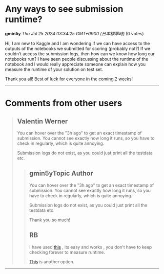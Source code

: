 # Any ways to see submission runtime?

**gmin5y** *Thu Jul 25 2024 03:34:25 GMT+0900 (日本標準時)* (0 votes)

Hi, I am new to Kaggle and I am wondering if we can have access to the outputs of the notebooks we submitted for scoring (probably not?) If we couldn't access the submission logs, then how can we know how long our notebooks run? I have seen people discussing about the runtime of the notebook and I would really appreciate someone can explain how you measure the runtime of your solution on test set.

Thank you all! Best of luck for everyone in the coming 2 weeks!



---

 # Comments from other users

> ## Valentin Werner
> 
> You can hover over the "3h ago" to get an exact timestamp of submission. You cannot see exactly how long it runs, so you have to check in regularly, which is quite annoying.
> 
> Submission logs do not exist, as you could just print all the testdata etc.
> 
> 
> 
> > ## gmin5yTopic Author
> > 
> > 
> > You can hover over the "3h ago" to get an exact timestamp of submission. You cannot see exactly how long it runs, so you have to check in regularly, which is quite annoying.
> > 
> > Submission logs do not exist, as you could just print all the testdata etc.
> > 
> > Thank you so much!
> > 
> > 
> > 
> > ## RB
> > 
> > I have used  [this](https://www.kaggle.com/c/riiid-test-answer-prediction/discussion/201047) , its easy and works , you don't have to keep checking forever to measure runtime.
> > 
> > [This](https://www.kaggle.com/code/cpmpml/submission-timing) is another option.
> > 
> > 
> > 


---

